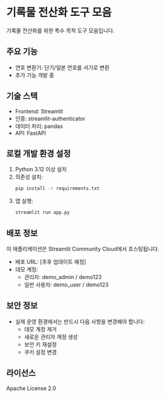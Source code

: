 # 기록물 전산화 도구 모음

기록물 전산화를 위한 특수 목적 도구 모음입니다.

## 주요 기능

- 연호 변환기: 단기/일본 연호를 서기로 변환
- 추가 기능 개발 중

## 기술 스택

- Frontend: Streamlit
- 인증: streamlit-authenticator
- 데이터 처리: pandas
- API: FastAPI

## 로컬 개발 환경 설정

1. Python 3.12 이상 설치
2. 의존성 설치:
   ```bash
   pip install -r requirements.txt
   ```
3. 앱 실행:
   ```bash
   streamlit run app.py
   ```

## 배포 정보

이 애플리케이션은 Streamlit Community Cloud에서 호스팅됩니다.

- 배포 URL: [추후 업데이트 예정]
- 데모 계정:
  - 관리자: demo_admin / demo123
  - 일반 사용자: demo_user / demo123

## 보안 정보

- 실제 운영 환경에서는 반드시 다음 사항을 변경해야 합니다:
  - 데모 계정 제거
  - 새로운 관리자 계정 생성
  - 보안 키 재설정
  - 쿠키 설정 변경

## 라이선스

Apache License 2.0
